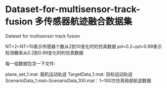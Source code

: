# Dataset-for-multisensor-track-fusion 多传感器航迹融合数据集
Dataset for multisensor track fusion

NT=2~NT=10表示传感器个数从2到10变化时的仿真数据
pd=0.2~pd=0.99表示检测概率从0.2到0.99变化时的仿真数据

每一组数据包含一下文件:

plane_set_1.mat: 载机运动轨迹
TargetData_1.mat: 目标运动轨迹
ScenarioData_1.mat~ScenarioData_100.mat：1~100次仿真局部航迹数据
